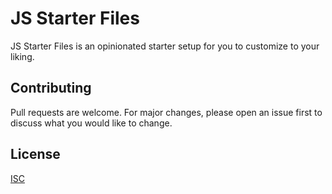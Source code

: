 # JS Starter Files

JS Starter Files is an opinionated starter setup for you to customize to your liking.

## Contributing
Pull requests are welcome. For major changes, please open an issue first to discuss what you would like to change.


## License
[ISC](LICENSE)